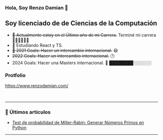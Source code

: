 ### Hola, Soy Renzo Damian  👋

## Soy licenciado de de Ciencias de la Computación
- ~~🔭 Actualmente estoy en el Último año de mi Carrera.~~ Terminé mi carrera 🎉🎉👨‍🎓👨‍🎓
- 🌱 Estudiando React y TS.
- ~~🥅 2021 Goals: Hacer un intercambio internacional.~~ 😷
- ~~2022 Goals: Hacer un intercambio internacional.~~ 🕒
- 2024 Goals: Hacer una Masters internacional. 🙏 ████████░░░░░░

### Protfolio 
https://www.renzodamian.com/


<br />


---

### 📕 Últimos articulos
<!-- BLOG-POST-LIST:START -->
- [Test de probabilidad de Miller-Rabin: Generar Números Primos en Python](https://medium.com/@daren10/generar-primos-en-python-fe2bfa874960)

<!-- BLOG-POST-LIST:END -->

---

